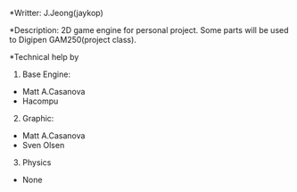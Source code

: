 *Writter: J.Jeong(jaykop)

*Description:
2D game engine for personal project.
Some parts will be used to Digipen GAM250(project class).

*Technical help by
1) Base Engine:
 - Matt A.Casanova
 - Hacompu

2) Graphic:
 - Matt A.Casanova
 - Sven Olsen

3) Physics
 - None
